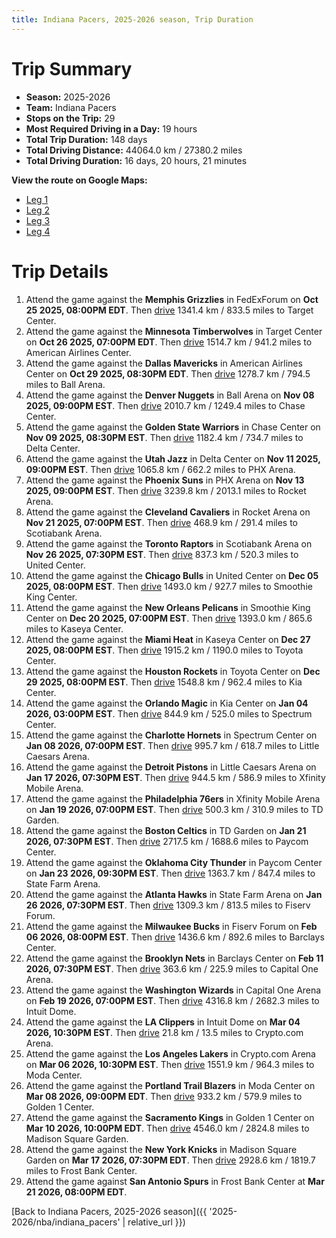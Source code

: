 ```yaml
---
title: Indiana Pacers, 2025-2026 season, Trip Duration
---
```


# Trip Summary
- **Season:** 2025-2026
- **Team:** Indiana Pacers
- **Stops on the Trip:** 29
- **Most Required Driving in a Day:** 19 hours
- **Total Trip Duration:** 148 days
- **Total Driving Distance:** 44064.0 km / 27380.2 miles
- **Total Driving Duration:** 16 days, 20 hours, 21 minutes

**View the route on Google Maps:**
- [Leg 1](https://www.google.com/maps/dir/FedExForum+Memphis+TN/Target+Center+Minneapolis+MN/American+Airlines+Center+Dallas+TX/Ball+Arena+Denver+CO/Chase+Center+San+Francisco+CA/Delta+Center+Salt+Lake+City+UT/PHX+Arena+Phoenix+AZ/Rocket+Arena+Cleveland+OH/Scotiabank+Arena+Toronto+ON/United+Center+Chicago+IL)
- [Leg 2](https://www.google.com/maps/dir/United+Center+Chicago+IL/Smoothie+King+Center+New+Orleans+LA/Kaseya+Center+Miami+FL/Toyota+Center+Houston+TX/Kia+Center+Orlando+FL/Spectrum+Center+Charlotte+NC/Little+Caesars+Arena+Detroit+MI/Xfinity+Mobile+Arena+Philadelphia+PA/TD+Garden+Boston+MA/Paycom+Center+Oklahoma+City+OK)
- [Leg 3](https://www.google.com/maps/dir/Paycom+Center+Oklahoma+City+OK/State+Farm+Arena+Atlanta+GA/Fiserv+Forum+Milwaukee+WI/Barclays+Center+Brooklyn+NY/Capital+One+Arena+Washington+DC/Intuit+Dome+Inglewood+CA/Crypto.com+Arena+Los+Angeles+CA/Moda+Center+Portland+OR/Golden+1+Center+Sacramento+CA/Madison+Square+Garden+New+York+NY)
- [Leg 4](https://www.google.com/maps/dir/Madison+Square+Garden+New+York+NY/Frost+Bank+Center+San+Antonio+TX)

# Trip Details
1. Attend the game against the **Memphis Grizzlies** in FedExForum on **Oct 25 2025, 08:00PM EDT**. Then [drive](https://www.google.com/maps/dir/FedExForum+Memphis+TN/Target+Center+Minneapolis+MN) 1341.4 km / 833.5 miles to Target Center.
2. Attend the game against the **Minnesota Timberwolves** in Target Center on **Oct 26 2025, 07:00PM EDT**. Then [drive](https://www.google.com/maps/dir/Target+Center+Minneapolis+MN/American+Airlines+Center+Dallas+TX) 1514.7 km / 941.2 miles to American Airlines Center.
3. Attend the game against the **Dallas Mavericks** in American Airlines Center on **Oct 29 2025, 08:30PM EDT**. Then [drive](https://www.google.com/maps/dir/American+Airlines+Center+Dallas+TX/Ball+Arena+Denver+CO) 1278.7 km / 794.5 miles to Ball Arena.
4. Attend the game against the **Denver Nuggets** in Ball Arena on **Nov 08 2025, 09:00PM EST**. Then [drive](https://www.google.com/maps/dir/Ball+Arena+Denver+CO/Chase+Center+San+Francisco+CA) 2010.7 km / 1249.4 miles to Chase Center.
5. Attend the game against the **Golden State Warriors** in Chase Center on **Nov 09 2025, 08:30PM EST**. Then [drive](https://www.google.com/maps/dir/Chase+Center+San+Francisco+CA/Delta+Center+Salt+Lake+City+UT) 1182.4 km / 734.7 miles to Delta Center.
6. Attend the game against the **Utah Jazz** in Delta Center on **Nov 11 2025, 09:00PM EST**. Then [drive](https://www.google.com/maps/dir/Delta+Center+Salt+Lake+City+UT/PHX+Arena+Phoenix+AZ) 1065.8 km / 662.2 miles to PHX Arena.
7. Attend the game against the **Phoenix Suns** in PHX Arena on **Nov 13 2025, 09:00PM EST**. Then [drive](https://www.google.com/maps/dir/PHX+Arena+Phoenix+AZ/Rocket+Arena+Cleveland+OH) 3239.8 km / 2013.1 miles to Rocket Arena.
8. Attend the game against the **Cleveland Cavaliers** in Rocket Arena on **Nov 21 2025, 07:00PM EST**. Then [drive](https://www.google.com/maps/dir/Rocket+Arena+Cleveland+OH/Scotiabank+Arena+Toronto+ON) 468.9 km / 291.4 miles to Scotiabank Arena.
9. Attend the game against the **Toronto Raptors** in Scotiabank Arena on **Nov 26 2025, 07:30PM EST**. Then [drive](https://www.google.com/maps/dir/Scotiabank+Arena+Toronto+ON/United+Center+Chicago+IL) 837.3 km / 520.3 miles to United Center.
10. Attend the game against the **Chicago Bulls** in United Center on **Dec 05 2025, 08:00PM EST**. Then [drive](https://www.google.com/maps/dir/United+Center+Chicago+IL/Smoothie+King+Center+New+Orleans+LA) 1493.0 km / 927.7 miles to Smoothie King Center.
11. Attend the game against the **New Orleans Pelicans** in Smoothie King Center on **Dec 20 2025, 07:00PM EST**. Then [drive](https://www.google.com/maps/dir/Smoothie+King+Center+New+Orleans+LA/Kaseya+Center+Miami+FL) 1393.0 km / 865.6 miles to Kaseya Center.
12. Attend the game against the **Miami Heat** in Kaseya Center on **Dec 27 2025, 08:00PM EST**. Then [drive](https://www.google.com/maps/dir/Kaseya+Center+Miami+FL/Toyota+Center+Houston+TX) 1915.2 km / 1190.0 miles to Toyota Center.
13. Attend the game against the **Houston Rockets** in Toyota Center on **Dec 29 2025, 08:00PM EST**. Then [drive](https://www.google.com/maps/dir/Toyota+Center+Houston+TX/Kia+Center+Orlando+FL) 1548.8 km / 962.4 miles to Kia Center.
14. Attend the game against the **Orlando Magic** in Kia Center on **Jan 04 2026, 03:00PM EST**. Then [drive](https://www.google.com/maps/dir/Kia+Center+Orlando+FL/Spectrum+Center+Charlotte+NC) 844.9 km / 525.0 miles to Spectrum Center.
15. Attend the game against the **Charlotte Hornets** in Spectrum Center on **Jan 08 2026, 07:00PM EST**. Then [drive](https://www.google.com/maps/dir/Spectrum+Center+Charlotte+NC/Little+Caesars+Arena+Detroit+MI) 995.7 km / 618.7 miles to Little Caesars Arena.
16. Attend the game against the **Detroit Pistons** in Little Caesars Arena on **Jan 17 2026, 07:30PM EST**. Then [drive](https://www.google.com/maps/dir/Little+Caesars+Arena+Detroit+MI/Xfinity+Mobile+Arena+Philadelphia+PA) 944.5 km / 586.9 miles to Xfinity Mobile Arena.
17. Attend the game against the **Philadelphia 76ers** in Xfinity Mobile Arena on **Jan 19 2026, 07:00PM EST**. Then [drive](https://www.google.com/maps/dir/Xfinity+Mobile+Arena+Philadelphia+PA/TD+Garden+Boston+MA) 500.3 km / 310.9 miles to TD Garden.
18. Attend the game against the **Boston Celtics** in TD Garden on **Jan 21 2026, 07:30PM EST**. Then [drive](https://www.google.com/maps/dir/TD+Garden+Boston+MA/Paycom+Center+Oklahoma+City+OK) 2717.5 km / 1688.6 miles to Paycom Center.
19. Attend the game against the **Oklahoma City Thunder** in Paycom Center on **Jan 23 2026, 09:30PM EST**. Then [drive](https://www.google.com/maps/dir/Paycom+Center+Oklahoma+City+OK/State+Farm+Arena+Atlanta+GA) 1363.7 km / 847.4 miles to State Farm Arena.
20. Attend the game against the **Atlanta Hawks** in State Farm Arena on **Jan 26 2026, 07:30PM EST**. Then [drive](https://www.google.com/maps/dir/State+Farm+Arena+Atlanta+GA/Fiserv+Forum+Milwaukee+WI) 1309.3 km / 813.5 miles to Fiserv Forum.
21. Attend the game against the **Milwaukee Bucks** in Fiserv Forum on **Feb 06 2026, 08:00PM EST**. Then [drive](https://www.google.com/maps/dir/Fiserv+Forum+Milwaukee+WI/Barclays+Center+Brooklyn+NY) 1436.6 km / 892.6 miles to Barclays Center.
22. Attend the game against the **Brooklyn Nets** in Barclays Center on **Feb 11 2026, 07:30PM EST**. Then [drive](https://www.google.com/maps/dir/Barclays+Center+Brooklyn+NY/Capital+One+Arena+Washington+DC) 363.6 km / 225.9 miles to Capital One Arena.
23. Attend the game against the **Washington Wizards** in Capital One Arena on **Feb 19 2026, 07:00PM EST**. Then [drive](https://www.google.com/maps/dir/Capital+One+Arena+Washington+DC/Intuit+Dome+Inglewood+CA) 4316.8 km / 2682.3 miles to Intuit Dome.
24. Attend the game against the **LA Clippers** in Intuit Dome on **Mar 04 2026, 10:30PM EST**. Then [drive](https://www.google.com/maps/dir/Intuit+Dome+Inglewood+CA/Crypto.com+Arena+Los+Angeles+CA) 21.8 km / 13.5 miles to Crypto.com Arena.
25. Attend the game against the **Los Angeles Lakers** in Crypto.com Arena on **Mar 06 2026, 10:30PM EST**. Then [drive](https://www.google.com/maps/dir/Crypto.com+Arena+Los+Angeles+CA/Moda+Center+Portland+OR) 1551.9 km / 964.3 miles to Moda Center.
26. Attend the game against the **Portland Trail Blazers** in Moda Center on **Mar 08 2026, 09:00PM EDT**. Then [drive](https://www.google.com/maps/dir/Moda+Center+Portland+OR/Golden+1+Center+Sacramento+CA) 933.2 km / 579.9 miles to Golden 1 Center.
27. Attend the game against the **Sacramento Kings** in Golden 1 Center on **Mar 10 2026, 10:00PM EDT**. Then [drive](https://www.google.com/maps/dir/Golden+1+Center+Sacramento+CA/Madison+Square+Garden+New+York+NY) 4546.0 km / 2824.8 miles to Madison Square Garden.
28. Attend the game against the **New York Knicks** in Madison Square Garden on **Mar 17 2026, 07:30PM EDT**. Then [drive](https://www.google.com/maps/dir/Madison+Square+Garden+New+York+NY/Frost+Bank+Center+San+Antonio+TX) 2928.6 km / 1819.7 miles to Frost Bank Center.
29. Attend the game against **San Antonio Spurs** in Frost Bank Center at **Mar 21 2026, 08:00PM EDT**.

[Back to Indiana Pacers, 2025-2026 season]({{ '2025-2026/nba/indiana_pacers' | relative_url }})
